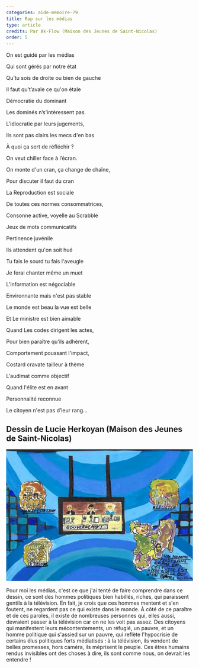 ```yaml
---
categories: aide-memoire-79
title: Rap sur les médias
type: article
credits: Par Ak-Flow (Maison des Jeunes de Saint-Nicolas)
order: 5
---
```

On est guidé par les médias

Qui sont gérés par notre état

Qu’tu sois de droite ou bien de gauche

Il faut qu’t’avale ce qu'on étale

Démocratie du dominant

Les dominés n’s'intéressent pas.

L'idiocratie par leurs jugements,

Ils sont pas clairs les mecs d'en bas

À quoi ça sert de réfléchir ?

On veut chiller face à l’écran.

On monte d'un cran, ça change de chaîne,

Pour discuter il faut du cran

La Reproduction est sociale

De toutes ces normes consommatrices,

Consonne active, voyelle au Scrabble

Jeux de mots communicatifs

Pertinence juvénile

Ils attendent qu'on soit hué

Tu fais le sourd tu fais l'aveugle

Je ferai chanter même un muet

L’information est négociable

Environnante mais n'est pas stable

Le monde est beau la vue est belle

Et Le ministre est bien aimable

Quand Les codes dirigent les actes,

Pour bien paraître qu'ils adhèrent,

Comportement poussant l'impact,

Costard cravate tailleur à thème

L'audimat comme objectif

Quand l'élite est en avant

Personnalité reconnue

Le citoyen n'est pas d’leur rang...



## Dessin de Lucie Herkoyan (Maison des Jeunes de Saint-Nicolas)

![Dessin de Lucie Herkoyan](/assets/uploads/am-79-dessinlucie.jpg)

Pour moi les médias, c'est ce que j'ai tenté de faire comprendre dans ce dessin, ce sont des hommes politiques bien habillés, riches, qui paraissent gentils à la télévision. En fait, je crois que ces hommes mentent et s'en foutent, ne regardent pas ce qui existe dans le monde. À côté de ce paraître et de ces paroles, il existe de nombreuses personnes qui, elles aussi, devraient passer à la télévision car on ne les voit pas assez. Des citoyens qui manifestent leurs mécontentements, un réfugié, un pauvre, et un homme politique qui s'assied sur un pauvre, qui reflète l'hypocrisie de certains élus politiques forts médiatisés : à la télévision, ils vendent de belles promesses, hors caméra, ils méprisent le peuple. Ces êtres humains rendus invisibles ont des choses à dire, ils sont comme nous, on devrait les entendre !
